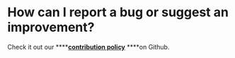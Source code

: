 # How can I report a bug or suggest an improvement?

Check it out our ****[**contribution policy**](https://github.com/ZupIT/charlescd/blob/master/CONTRIBUTING.md) ****on Github.  

